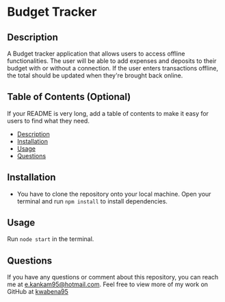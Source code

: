 # Budget Tracker

## Description
A Budget tracker application that allows users to access offline functionalities. The user will be able to add expenses and deposits to their budget with or without a connection. If the user enters transactions offline, the total should be updated when they're brought back online.

  ## Table of Contents (Optional)
  If your README is very long, add a table of contents to make it easy for users to find what they need.
  * [Description](#description)
  * [Installation](#installation)
  * [Usage](#usage)
  * [Questions](#questions)

  ## Installation
  * You have to clone the repository onto your local machine. Open your terminal and run `npm install` to install dependencies.
 
  ## Usage
  Run `node start` in the terminal. 
  
  ## Questions
  If you have any questions or comment about this repository, you can reach me at [e.kankam95@hotmail.com](mailto:e.kankam95@hotmail.com).
  Feel free to view more of my work on GitHub at [kwabena95](https://github.com/kwabena95)
